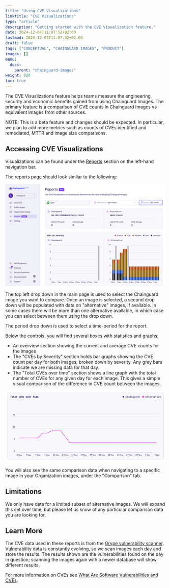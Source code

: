 ```yaml
---
title: "Using CVE Visualizations"
linktitle: "CVE Visualizations"
type: "article"
description: "Getting started with the CVE Visualization feature."
date: 2024-12-04T11:07:52+02:00
lastmod: 2024-12-04T11:07:52+02:00
draft: false
tags: ["CONCEPTUAL", "CHAINGUARD IMAGES", "PRODUCT"]
images: []
menu:
  docs:
    parent: "chainguard-images"
weight: 020
toc: true
---
```


The CVE Visualizations feature helps teams measure the engineering, security and economic
benefits gained from using Chainguard Images. The primary feature is a comparison of CVE counts in
Chainguard Images vs equivalent images from other sources.

NOTE: This is a beta feature and changes should be expected. In particular, we plan to add more
metrics such as counts of CVEs identified and remediated, MTTR and image size comparisons.


## Accessing CVE Visualizations

Visualizations can be found under the [Reports](https://console.chainguard.dev/reports) section
on the left-hand navigation bar.

The reports page should look similar to the following:

![Screenshot showing CVE Visualization Report](cve_report.png)


The top left drop down in the main page is used to select the Chainguard image you want to compare.
Once an image is selected, a second drop down will be populated with data on "alternative" images,
if available. In some cases there will be more than one alternative available, in which case you can
select between them using the drop down.

The period drop down is used to select a time-period for the report.

Below the controls, you will find several boxes with statistics and graphs:
  - An overview section showing the current and average CVE counts for the images
  - The "CVEs by Severity" section holds bar graphs showing the CVE count per day for both
    images, broken down by severity. Any grey bars indicate we are missing data for that day.
  - The "Total CVEs over time" section shows a line graph with the total number of CVEs for any
    given day for each image. This gives a simple visual comparison of the difference in CVE
    count between the images.

![Screenshot showing CVEs Over Time graph](cves_over_time.png)

You will also see the same comparison data when navigating to a specific image in your Organization
images, under the "Comparison" tab.

## Limitations

We only have data for a limited subset of alternative images. We will expand this set over time, but
please let us know of any particular comparison data you are looking for.

## Learn More

The CVE data used in these reports is from the [Grype vulnerability
scanner](https://github.com/anchore/grype). Vulnerability data is constantly evolving, so we scan
images each day and store the results. The results shown are the vulnerabilities found on the day in
question; scanning the images again with a newer database will show different results.

For more information on CVEs see [What Are Software Vulnerabilities and CVEs](/software-security/cves/cve-intro/).
